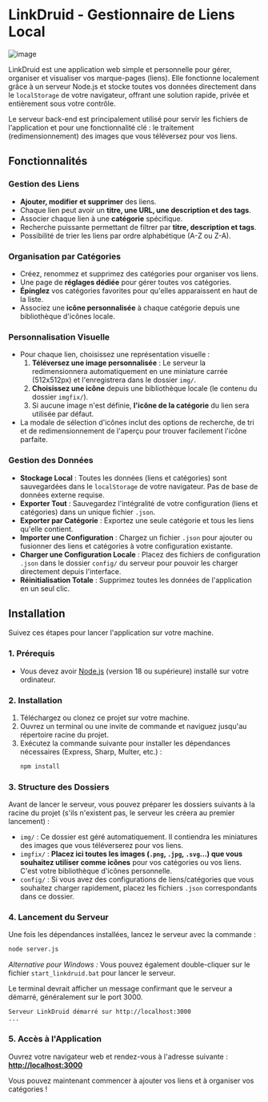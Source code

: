 # LinkDruid - Gestionnaire de Liens Local
![image](https://github.com/user-attachments/assets/beb155c8-220e-438b-a5ae-dce195197f7d)

LinkDruid est une application web simple et personnelle pour gérer, organiser et visualiser vos marque-pages (liens). Elle fonctionne localement grâce à un serveur Node.js et stocke toutes vos données directement dans le `localStorage` de votre navigateur, offrant une solution rapide, privée et entièrement sous votre contrôle.

Le serveur back-end est principalement utilisé pour servir les fichiers de l'application et pour une fonctionnalité clé : le traitement (redimensionnement) des images que vous téléversez pour vos liens.

## Fonctionnalités

### Gestion des Liens
*   **Ajouter, modifier et supprimer** des liens.
*   Chaque lien peut avoir un **titre, une URL, une description et des tags**.
*   Associer chaque lien à une **catégorie** spécifique.
*   Recherche puissante permettant de filtrer par **titre, description et tags**.
*   Possibilité de trier les liens par ordre alphabétique (A-Z ou Z-A).

### Organisation par Catégories
*   Créez, renommez et supprimez des catégories pour organiser vos liens.
*   Une page de **réglages dédiée** pour gérer toutes vos catégories.
*   **Épinglez** vos catégories favorites pour qu'elles apparaissent en haut de la liste.
*   Associez une **icône personnalisée** à chaque catégorie depuis une bibliothèque d'icônes locale.

### Personnalisation Visuelle
*   Pour chaque lien, choisissez une représentation visuelle :
    1.  **Téléversez une image personnalisée** : Le serveur la redimensionnera automatiquement en une miniature carrée (512x512px) et l'enregistrera dans le dossier `img/`.
    2.  **Choisissez une icône** depuis une bibliothèque locale (le contenu du dossier `imgfix/`).
    3.  Si aucune image n'est définie, **l'icône de la catégorie** du lien sera utilisée par défaut.
*   La modale de sélection d'icônes inclut des options de recherche, de tri et de redimensionnement de l'aperçu pour trouver facilement l'icône parfaite.

### Gestion des Données
*   **Stockage Local** : Toutes les données (liens et catégories) sont sauvegardées dans le `localStorage` de votre navigateur. Pas de base de données externe requise.
*   **Exporter Tout** : Sauvegardez l'intégralité de votre configuration (liens et catégories) dans un unique fichier `.json`.
*   **Exporter par Catégorie** : Exportez une seule catégorie et tous les liens qu'elle contient.
*   **Importer une Configuration** : Chargez un fichier `.json` pour ajouter ou fusionner des liens et catégories à votre configuration existante.
*   **Charger une Configuration Locale** : Placez des fichiers de configuration `.json` dans le dossier `config/` du serveur pour pouvoir les charger directement depuis l'interface.
*   **Réinitialisation Totale** : Supprimez toutes les données de l'application en un seul clic.

## Installation

Suivez ces étapes pour lancer l'application sur votre machine.

### 1. Prérequis
*   Vous devez avoir [Node.js](https://nodejs.org/) (version 18 ou supérieure) installé sur votre ordinateur.

### 2. Installation
1.  Téléchargez ou clonez ce projet sur votre machine.
2.  Ouvrez un terminal ou une invite de commande et naviguez jusqu'au répertoire racine du projet.
3.  Exécutez la commande suivante pour installer les dépendances nécessaires (Express, Sharp, Multer, etc.) :
    ```bash
    npm install
    ```

### 3. Structure des Dossiers
Avant de lancer le serveur, vous pouvez préparer les dossiers suivants à la racine du projet (s'ils n'existent pas, le serveur les créera au premier lancement) :

*   `img/` : Ce dossier est géré automatiquement. Il contiendra les miniatures des images que vous téléverserez pour vos liens.
*   `imgfix/` : **Placez ici toutes les images (`.png`, `.jpg`, `.svg`...) que vous souhaitez utiliser comme icônes** pour vos catégories ou vos liens. C'est votre bibliothèque d'icônes personnelle.
*   `config/` : Si vous avez des configurations de liens/catégories que vous souhaitez charger rapidement, placez les fichiers `.json` correspondants dans ce dossier.

### 4. Lancement du Serveur
Une fois les dépendances installées, lancez le serveur avec la commande :
```bash
node server.js
```
*Alternative pour Windows :* Vous pouvez également double-cliquer sur le fichier `start_linkdruid.bat` pour lancer le serveur.

Le terminal devrait afficher un message confirmant que le serveur a démarré, généralement sur le port 3000.
```
Serveur LinkDruid démarré sur http://localhost:3000
...
```

### 5. Accès à l'Application
Ouvrez votre navigateur web et rendez-vous à l'adresse suivante :
[**http://localhost:3000**](http://localhost:3000)

Vous pouvez maintenant commencer à ajouter vos liens et à organiser vos catégories !
